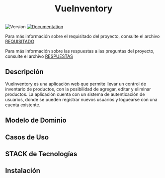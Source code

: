 <h1 align="center"> VueInventory </h1>
<div align="center">
  <image src="" align="center">
</div>
<p>
  <img alt="Version" src="https://img.shields.io/badge/version-1.0-blue.svg?cacheSeconds=2592000" />
  <a href="empty" target="_blank">
    <img alt="Documentation" src="https://img.shields.io/badge/documentation-yes-brightgreen.svg" />
  </a>
</p>

Para más información sobre el requisitado del proyecto, consulte el archivo [REQUISITADO](docs/requirements/README.md)

Para más información sobre las respuestas a las preguntas del proyecto, consulte el archivo [RESPUESTAS](docs/answers/README.md)

## Descripción

VueInventory es una aplicación web que permite llevar un control de inventario de productos, con la posibilidad de agregar, editar y eliminar productos. La aplicación cuenta con un sistema de autenticación de usuarios, donde se pueden registrar nuevos usuarios y loguearse con una cuenta existente.

## Modelo de Dominio

## Casos de Uso

## STACK de Tecnologías

## Instalación

